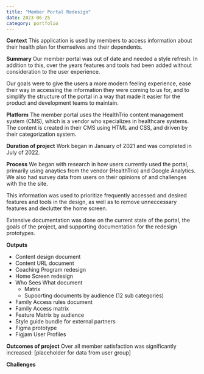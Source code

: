 ```yaml
---
title: "Member Portal Redesign"
date: 2023-06-25
category: portfolio
---
```


**Context**
This application is used by members to access information about their health plan for themselves and their dependents.

**Summary**
Our member portal was out of date and needed a style refresh. In addition to this, over the years features and tools had been added without consideration to the user experience.

Our goals were to give the users a more modern feeling experience, ease their way in accessing the information they were coming to us for, and to simplify the structure of the portal in a way that made it easier for the product and development teams to maintain.


**Platform**
The member portal uses the HealthTrio content management system (CMS), which is a vendor who specializes in healthcare systems. The content is created in their CMS using HTML and CSS, and driven by their categorization system.

**Duration of project**
Work began in January of 2021 and was completed in July of 2022.

**Process**
We began with research in how users currently used the portal, primarily using anaytics from the vendor (HealthTrio) and Google Analytics. We also had survey data from  users on their opinions of and challenges with the the site.

This information was used to prioritize frequently accessed and desired features and tools in the design, as well as to remove unneccessary features and declutter the home screen.

Extensive documentation was done on the current state of the portal, the goals of the project, and supporting documentation for the redesign prototypes.

**Outputs**
- Content design document
- Content URL document
- Coaching Program redesign
- Home Screen redesign
- Who Sees What document
	- Matrix
	- Supoorting documents by audience (12 sub categories)
- Family Access rules document
- Family Access matrix
- Feature Matrix by audience
- Style guide bundle for external partners
- Figma prototype
- Figjam User Profiles

**Outcomes of project**
Over all member satisfaction was significantly increased: [placeholder for data from user group]


**Challenges**